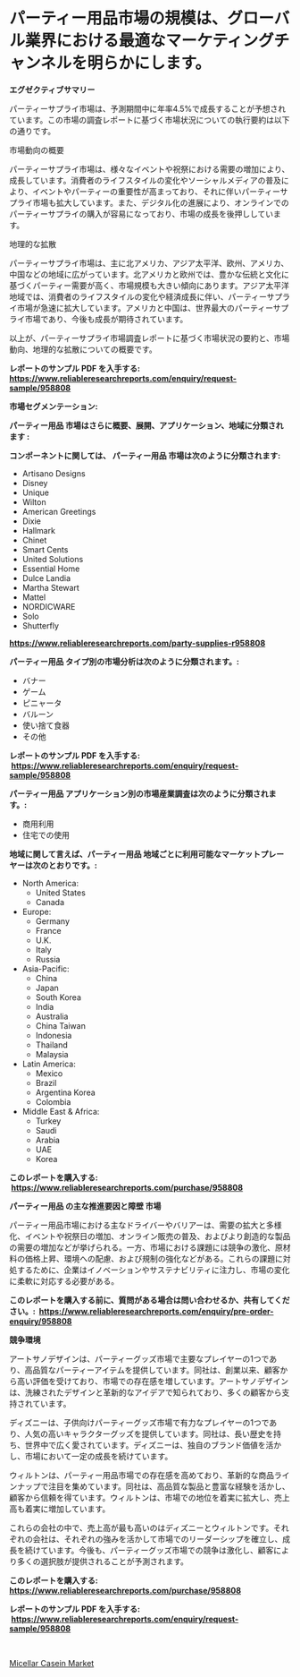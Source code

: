 <p><h1>パーティー用品市場の規模は、グローバル業界における最適なマーケティングチャンネルを明らかにします。</h1></p><p><strong>エグゼクティブサマリー</strong></p>
<p><p>パーティーサプライ市場は、予測期間中に年率4.5%で成長することが予想されています。この市場の調査レポートに基づく市場状況についての執行要約は以下の通りです。</p><p>市場動向の概要</p><p>パーティーサプライ市場は、様々なイベントや祝祭における需要の増加により、成長しています。消費者のライフスタイルの変化やソーシャルメディアの普及により、イベントやパーティーの重要性が高まっており、それに伴いパーティーサプライ市場も拡大しています。また、デジタル化の進展により、オンラインでのパーティーサプライの購入が容易になっており、市場の成長を後押ししています。</p><p>地理的な拡散</p><p>パーティーサプライ市場は、主に北アメリカ、アジア太平洋、欧州、アメリカ、中国などの地域に広がっています。北アメリカと欧州では、豊かな伝統と文化に基づくパーティー需要が高く、市場規模も大きい傾向にあります。アジア太平洋地域では、消費者のライフスタイルの変化や経済成長に伴い、パーティーサプライ市場が急速に拡大しています。アメリカと中国は、世界最大のパーティーサプライ市場であり、今後も成長が期待されています。</p><p>以上が、パーティーサプライ市場調査レポートに基づく市場状況の要約と、市場動向、地理的な拡散についての概要です。</p></p>
<p><strong>レポートのサンプル PDF を入手する: <a href="https://www.reliableresearchreports.com/enquiry/request-sample/958808">https://www.reliableresearchreports.com/enquiry/request-sample/958808</a></strong></p>
<p><strong>市場セグメンテーション:</strong></p>
<p><strong> パーティー用品 市場はさらに概要、展開、アプリケーション、地域に分類されます :</strong></p>
<p><strong>コンポーネントに関しては、 パーティー用品 市場は次のように分類されます: &nbsp;</strong></p>
<p><ul><li>Artisano Designs</li><li>Disney</li><li>Unique</li><li>Wilton</li><li>American Greetings</li><li>Dixie</li><li>Hallmark</li><li>Chinet</li><li>Smart Cents</li><li>United Solutions</li><li>Essential Home</li><li>Dulce Landia</li><li>Martha Stewart</li><li>Mattel</li><li>NORDICWARE</li><li>Solo</li><li>Shutterfly</li></ul></p>
<p><strong><a href="https://www.reliableresearchreports.com/party-supplies-r958808">https://www.reliableresearchreports.com/party-supplies-r958808</a></strong></p>
<p><strong> パーティー用品 タイプ別の市場分析は次のように分類されます。:</strong></p>
<p><ul><li>バナー</li><li>ゲーム</li><li>ピニャータ</li><li>バルーン</li><li>使い捨て食器</li><li>その他</li></ul></p>
<p><strong>レポートのサンプル PDF を入手する: &nbsp;<a href="https://www.reliableresearchreports.com/enquiry/request-sample/958808">https://www.reliableresearchreports.com/enquiry/request-sample/958808</a></strong></p>
<p><strong> パーティー用品 アプリケーション別の市場産業調査は次のように分類されます。:</strong></p>
<p><ul><li>商用利用</li><li>住宅での使用</li></ul></p>
<p><strong>地域に関して言えば、パーティー用品 地域ごとに利用可能なマーケットプレーヤーは次のとおりです。:</strong></p>
<p><ul>
    <li>
        North America:
        <ul>
            <li>United States</li>
            <li>Canada</li>
        </ul>
    </li>
    <li>
        Europe:
        <ul>
            <li>Germany</li>
            <li>France</li>
            <li>U.K.</li>
            <li>Italy</li>
            <li>Russia</li>
        </ul>
    </li>
    <li>
        Asia-Pacific:
        <ul>
            <li>China</li>
            <li>Japan</li>
            <li>South Korea</li>
            <li>India</li>
            <li>Australia</li>
            <li>China Taiwan</li>
            <li>Indonesia</li>
            <li>Thailand</li>
            <li>Malaysia</li>
        </ul>
    </li>
    <li>
        Latin America:
        <ul>
            <li>Mexico</li>
            <li>Brazil</li>
            <li>Argentina Korea</li>
            <li>Colombia</li>
        </ul>
    </li>
    <li>
        Middle East & Africa:
        <ul>
            <li>Turkey</li>
            <li>Saudi</li>
            <li>Arabia</li>
            <li>UAE</li>
            <li>Korea</li>
        </ul>
    </li>
    </ul></p>
<p><strong>このレポートを購入する: &nbsp;<a href="https://www.reliableresearchreports.com/purchase/958808">https://www.reliableresearchreports.com/purchase/958808</a></strong></p>
<p><strong>パーティー用品 の主な推進要因と障壁 市場</strong></p>
<p><p>パーティー用品市場における主なドライバーやバリアーは、需要の拡大と多様化、イベントや祝祭日の増加、オンライン販売の普及、およびより創造的な製品の需要の増加などが挙げられる。一方、市場における課題には競争の激化、原材料の価格上昇、環境への配慮、および規制の強化などがある。これらの課題に対処するために、企業はイノベーションやサステナビリティに注力し、市場の変化に柔軟に対応する必要がある。</p></p>
<p><strong>このレポートを購入する前に、質問がある場合は問い合わせるか、共有してください。:&nbsp; <a href="https://www.reliableresearchreports.com/enquiry/pre-order-enquiry/958808">https://www.reliableresearchreports.com/enquiry/pre-order-enquiry/958808</a></strong></p>
<p><strong>競争環境</strong></p>
<p><p>アートサノデザインは、パーティーグッズ市場で主要なプレイヤーの1つであり、高品質なパーティーアイテムを提供しています。同社は、創業以来、顧客から高い評価を受けており、市場での存在感を増しています。アートサノデザインは、洗練されたデザインと革新的なアイデアで知られており、多くの顧客から支持されています。</p><p>ディズニーは、子供向けパーティーグッズ市場で有力なプレイヤーの1つであり、人気の高いキャラクターグッズを提供しています。同社は、長い歴史を持ち、世界中で広く愛されています。ディズニーは、独自のブランド価値を活かし、市場において一定の成長を続けています。</p><p>ウィルトンは、パーティー用品市場での存在感を高めており、革新的な商品ラインナップで注目を集めています。同社は、高品質な製品と豊富な経験を活かし、顧客から信頼を得ています。ウィルトンは、市場での地位を着実に拡大し、売上高も着実に増加しています。</p><p>これらの会社の中で、売上高が最も高いのはディズニーとウィルトンです。それぞれの会社は、それぞれの強みを活かして市場でのリーダーシップを確立し、成長を続けています。今後も、パーティーグッズ市場での競争は激化し、顧客により多くの選択肢が提供されることが予測されます。</p></p>
<p><strong>このレポートを購入する: &nbsp; <a href="https://www.reliableresearchreports.com/purchase/958808">https://www.reliableresearchreports.com/purchase/958808</a></strong></p>
<p><strong>レポートのサンプル PDF を入手する: &nbsp;<a href="https://www.reliableresearchreports.com/enquiry/request-sample/958808">https://www.reliableresearchreports.com/enquiry/request-sample/958808</a></strong><strong></strong></p>
<p>&nbsp;</p>
<p><p><a href="https://nifty-kite-d51.notion.site/Micellar-Casein-Market-Share-Evolution-and-Market-Growth-Trends-2024-2031-1ae716b82d4d41c694d1bf5a9f0c8e46">Micellar Casein Market</a></p></p>